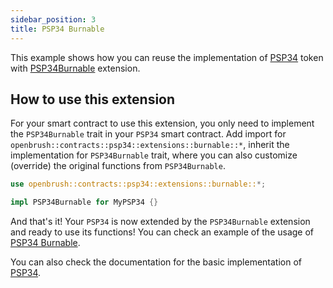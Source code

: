 ```yaml
---
sidebar_position: 3
title: PSP34 Burnable
---
```


This example shows how you can reuse the implementation of [PSP34](https://github.com/Supercolony-net/openbrush-contracts/tree/master/contracts/src/token/psp34) token with [PSP34Burnable](https://github.com/Supercolony-net/openbrush-contracts/tree/master/contracts/src/token/psp34/src/extensions/burnable.rs) extension.

## How to use this extension

For your smart contract to use this extension, you only need to implement the `PSP34Burnable` trait in your `PSP34` smart contract. Add import for `openbrush::contracts::psp34::extensions::burnable::*`, inherit the implementation for `PSP34Burnable` trait, where you can also customize (override) the original functions from `PSP34Burnable`.

```rust
use openbrush::contracts::psp34::extensions::burnable::*;

impl PSP34Burnable for MyPSP34 {}
```

And that's it! Your `PSP34` is now extended by the `PSP34Burnable` extension and ready to use its functions!
You can check an example of the usage of [PSP34 Burnable](https://github.com/Supercolony-net/openbrush-contracts/tree/master/examples/psp34_extensions/burnable).

You can also check the documentation for the basic implementation of [PSP34](/smart-contracts/PSP34).
